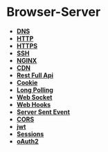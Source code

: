 # Browser-Server

* **<a href="./pages/dns">DNS</a>**
* **<a href="./pages/http">HTTP</a>**
* **<a href="./pages/https">HTTPS</a>**
* **<a href="./pages/ssh">SSH</a>**
* **<a href="./pages/nginx">NGINX</a>**
* **<a href="./pages/cdn">CDN</a>**
* **<a href="./pages/rest-full-api">Rest Full Api</a>**
* **<a href="./pages/cookie">Cookie</a>**
* **<a href="./pages/long-polling">Long Polling</a>**  
* **<a href="./pages/socket">Web Socket</a>**  
* **<a href="./pages/web-hooks">Web Hooks</a>**
* **<a href="./pages/server-sent-events">Server Sent Event</a>**
* **<a href="./pages/cors">CORS</a>**
* **<a href="./pages/JWT">jwt</a>**  
* **<a href="./pages/sessions">Sessions</a>**
* **<a href="./pages/o-auth2">oAuth2</a>**  
